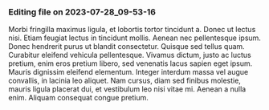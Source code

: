 

### Editing file on 2023-07-28_09-53-16

Morbi fringilla maximus ligula, et lobortis tortor tincidunt a. Donec ut lectus nisi. Etiam feugiat lectus in tincidunt mollis. Aenean nec pellentesque ipsum. Donec hendrerit purus ut blandit consectetur. Quisque sed tellus quam. Curabitur eleifend vehicula pellentesque. Vivamus dictum, justo ac luctus pretium, enim eros pretium libero, sed venenatis lacus sapien eget ipsum. Mauris dignissim eleifend elementum. Integer interdum massa vel augue convallis, in lacinia leo aliquet. Nam cursus, diam sed finibus molestie, mauris ligula placerat dui, et vestibulum leo nisi vitae mi. Aenean a nulla enim. Aliquam consequat congue pretium.


